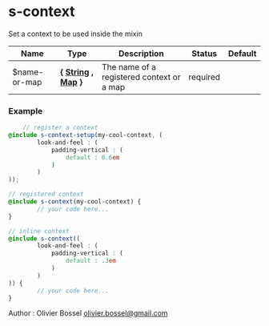 # s-context

Set a context to be used inside the mixin



Name  |  Type  |  Description  |  Status  |  Default
------------  |  ------------  |  ------------  |  ------------  |  ------------
$name-or-map  |  **{ [String](http://www.sass-lang.com/documentation/file.SASS_REFERENCE.html#sass-script-strings) , [Map](http://www.sass-lang.com/documentation/file.SASS_REFERENCE.html#maps) }**  |  The name of a registered context or a map  |  required  |

### Example
```scss
	// register a context
@include s-context-setup(my-cool-context, (
		look-and-feel : (
			padding-vertical : (
				default : 0.6em
			)
		)
));

// registered context
@include s-context(my-cool-context) {
		// your code here...
}

// inline context
@include s-context((
		look-and-feel : (
			padding-vertical : (
				default : .3em
			)
		)
)) {
		// your code here...
}
```
Author : Olivier Bossel <olivier.bossel@gmail.com>